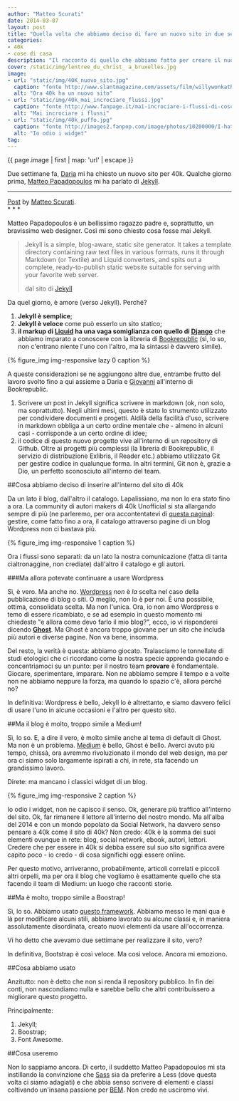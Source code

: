 ```yaml
---
author: "Matteo Scurati"
date: 2014-03-07
layout: post
title: "Quella volta che abbiamo deciso di fare un nuovo sito in due settimane"
categories:
- 40k
- cose di casa
description: "Il racconto di quello che abbiamo fatto per creare il nuovo sito di 40k. L'influenza di Matteo Papadopoulos, la scelta degli strumenti e le fonti di ispirazione"
cover: /static/img/lentree_du_christ_ a_bruxelles.jpg
image: 
- url: "static/img/40K_nuovo_sito.jpg"
  caption: "fonte http://www.slantmagazine.com/assets/film/willywonkathechocolatefactory.jpg"
  alt: "Ora 40k ha un nuovo sito"
- url: "static/img/40k_mai_incrociare_flussi.jpg"
  caption: "fonte http://www.fanpage.it/mai-incrociare-i-flussi-di-coscienza/ Rip Harold Ramis"
  alt: "Mai incrociare i flussi"
- url: "static/img/40k_puffo.jpg"
  caption: "fonte http://images2.fanpop.com/image/photos/10200000/I-hate-kites-grouchy-smurf-10232278-450-328.jpg"
  alt: "Io odio i widget"
tag:
---
```


{{ page.image | first | map: 'url' | escape }}

Due settimane fa, [Daria](https://twitter.com/filodaria) mi ha chiesto un nuovo sito per 40k. Qualche giorno prima, [Matteo Papadopoulos](http://www.cantierecreativo.net/it/chi-siamo) mi ha parlato di [Jekyll](http://jekyllrb.com/).

* * *
<div id="fb-root"></div> <script>(function(d, s, id) { var js, fjs = d.getElementsByTagName(s)[0]; if (d.getElementById(id)) return; js = d.createElement(s); js.id = id; js.src = "//connect.facebook.net/en_US/all.js#xfbml=1"; fjs.parentNode.insertBefore(js, fjs); }(document, 'script', 'facebook-jssdk'));</script>
<div class="fb-post text-center" data-href="https://www.facebook.com/matteo.scurati/posts/10202938808773188" data-width="500"><div class="fb-xfbml-parse-ignore"><a href="https://www.facebook.com/matteo.scurati/posts/10202938808773188">Post</a> by <a href="https://www.facebook.com/matteo.scurati">Matteo Scurati</a>.</div></div>
* * *

Matteo Papadopoulos è un bellissimo ragazzo padre e, soprattutto, un bravissimo web designer. Così mi sono chiesto cosa fosse mai Jekyll.

<blockquote>
    <p>Jekyll is a simple, blog-aware, static site generator. It takes a template directory containing raw text files in various formats, runs it through Markdown (or Textile) and Liquid converters, and spits out a complete, ready-to-publish static website suitable for serving with your favorite web server.</p>
    <footer>dal sito di <a href="http://jekyllrb.com/docs/home/">Jekyll</a></footer>
</blockquote>

Da quel giorno, è amore (verso Jekyll). Perché?

1. **Jekyll è semplice**;
2. **Jekyll è veloce** come può esserlo un sito statico;
3. **il markup di [Liquid](https://github.com/Shopify/liquid/wiki/Liquid-for-Designers) ha una vaga somiglianza con quello di [Django](https://www.djangoproject.com/)** che abbiamo imparato a conoscere con la libreria di [Bookrepublic](http://www.bookrepublic.it/) (sì, lo so, non c'entrano niente l'uno con l'altro, ma la sintassi è davvero simile).

{% figure_img img-responsive lazy 0 caption %}

A queste considerazioni se ne aggiungono altre due, entrambe frutto del lavoro svolto fino a qui assieme a Daria e [Giovanni](https://twitter.com/CrazyDesign84) all'interno di Bookrepublic.

1. Scrivere un post in Jekyll significa scrivere in markdown (ok, non solo, ma soprattutto). Negli ultimi mesi, questo è stato lo strumento utilizzato per condividere documenti e progetti. Aldilà della facilità d'uso, scrivere in markdown obbliga a un certo ordine mentale che - almeno in alcuni casi - corrisponde a un certo ordine di idee;
2. il codice di questo nuovo progetto vive all'interno di un repository di Github. Oltre ai progetti più complessi (la libreria di Bookrepublic, il servizio di distribuzione Exlibris, il Reader etc.) abbiamo utilizzato Git per gestire codice in qualunque forma. In altri termini, Git non è, grazie a Dio, un perfetto sconosciuto all'interno del team.

##Cosa abbiamo deciso di inserire all'interno del sito di 40k

Da un lato il blog, dall'altro il catalogo. Lapalissiano, ma non lo era stato fino a ora. La community di autori makers di 40k Unofficial si sta allargando sempre di più (ne parleremo, per ora accontentatevi di [questa pagina](http://40k.it/diventa_autore/)): gestire, come fatto fino a ora, il catalogo attraverso pagine di un blog Wordpress non ci bastava più.

{% figure_img img-responsive 1 caption %}

Ora i flussi sono separati: da un lato la nostra comunicazione (fatta di tanta cialtronaggine, non crediate) dall'altro il catalogo e gli autori.

###Ma allora potevate continuare a usare Wordpress

Sì, è vero. Ma anche no. [Wordpress](http://wordpress.com/) *non* è *la* scelta nel caso della pubblicazione di blog o siti. O meglio, non lo è per noi. È una possibile, ottima, consolidata scelta. Ma non l'unica. Ora, io non amo Wordpress e temo di essere ricambiato, e se ad esempio in questo momento mi chiedeste "e allora come devo farlo il mio blog?", ecco, io vi risponderei dicendo [**Ghost**](https://ghost.org/). Ma Ghost è ancora troppo giovane per un sito che includa più autori e diverse pagine. Non va bene, insomma.

Del resto, la verità è questa: abbiamo giocato. Tralasciamo le tonnellate di studi etologici che ci ricordano come la nostra specie apprenda giocando e concentriamoci su un punto: per il nostro team **provare** è fondamentale. Giocare, sperimentare, imparare. Non ne abbiamo sempre il tempo e a volte non ne abbiamo neppure la forza, ma quando lo spazio c'è, allora perché no?

In definitiva: Wordpress è bello, Jekyll lo è altrettanto, e siamo davvero felici di usare l'uno in alcune occasioni e l'altro per questo sito.

##Ma il blog è molto, troppo simile a Medium!

Sì, lo so. E, a dire il vero, è molto simile anche al tema di default di Ghost. Ma non è un problema. [Medium](https://medium.com/) è bello, Ghost è bello. Averci avuto più tempo, chissà, ora avremmo rivoluzionato il mondo del web design, ma per ora ci siamo solo largamente ispirati a chi, in rete, sta facendo un grandissimo lavoro.

Direte: ma mancano i classici widget di un blog.

{% figure_img img-responsive 2 caption %}

Io odio i widget, non ne capisco il senso. Ok, generare più traffico all'interno del sito. Ok, far rimanere il lettore all'interno del nostro mondo. Ma all'alba del 2014 e con un mondo popolato da Social Network, ha davvero senso pensare a 40k come il sito di 40k? Non credo: 40k è la somma dei suoi elementi ovunque in rete: blog, social network, ebook, autori, lettori. Credere che per essere in 40k si debba essere sul suo sito significa avere capito poco - io credo - di cosa significhi oggi essere online.

Per questo motivo, arriveranno, probabilmente, articoli correlati e piccoli altri orpelli, ma per ora il blog che vogliamo è esattamente quello che sta facendo il team di Medium: un luogo che racconti storie.

##Ma è molto, troppo simile a Boostrap!

Sì, lo so. Abbiamo usato [questo framework](http://getbootstrap.com/). Abbiamo messo le mani qua è là per modificare alcuni stili, abbiamo lavorato su alcune classi e, in maniera assolutamente disordinata, creato nuovi elementi da usare all'occorrenza.

Vi ho detto che avevamo due settimane per realizzare il sito, vero?

In definitiva, Bootstrap è così veloce. Ma così veloce. Ancora mi emoziono.

##Cosa abbiamo usato

Anzitutto: non è detto che non si renda il repository pubblico. In fin dei conti, non nascondiamo nulla e sarebbe bello che altri contribuissero a migliorare questo progetto.

Principalmente:

1. Jekyll;
2. Boostrap;
3. Font Awesome.

##Cosa useremo

Non lo sappiamo ancora. Di certo, il suddetto Matteo Papadopoulos mi sta instillando la convinzione che [Sass](http://sass-lang.com/) sia da preferire a Less (dove questa volta ci siamo adagiati) e che abbia senso scrivere di elementi e classi coltivando un'insana passione per [BEM](http://csswizardry.com/2013/01/mindbemding-getting-your-head-round-bem-syntax/). Non credo ne usciremo vivi.
